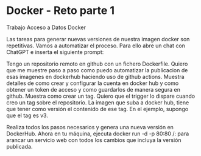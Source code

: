 # Docker - Reto parte 1
Trabajo Acceso a Datos Docker

Las tareas para generar nuevas versiones de nuestra imagen docker son repetitivas. Vamos a automatizar el proceso. Para ello abre un chat con ChatGPT e inserta el siguiente prompt:

Tengo un repositorio remoto en github con un fichero Dockerfile. Quiero que me muestre paso a paso como puedo automatizar la publicacion de esas imagenes en dockerhub haciendo uso de github actions. Muestra detalles de como crear y configurar la cuenta en docker hub y como obtener un token de acceso y como guardarlos de manera segura en github.  Muestra como crear un tag. Quiero que el trigger lo dispare cuando creo un tag sobre el repositorio. La imagen que suba a docker hub, tiene que tener como versión el contenido de ese tag. En el ejemplo, supongo que el tag es v3.

Realiza todos los pasos necesarios y genera una nueva versión en DockerHub. Ahora en tu máquina, ejecuta docker run -d -p 80:80 <usuario>/<imagen>:<version> para arancar un servicio web con todos los cambios que incluya la versión publicada.
